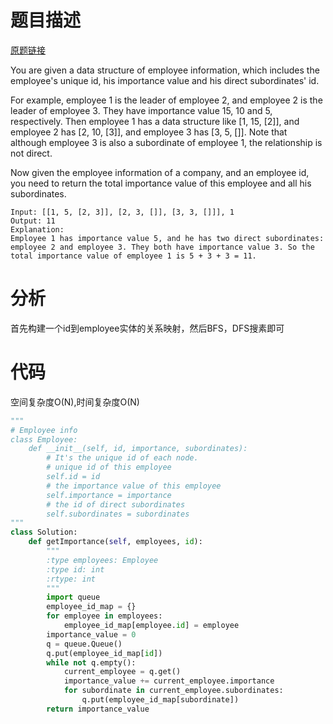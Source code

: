 
# 题目描述
[原题链接](https://leetcode.com/problems/employee-importance/)

You are given a data structure of employee information, which includes the employee's unique id, his importance value and his direct subordinates' id.

For example, employee 1 is the leader of employee 2, and employee 2 is the leader of employee 3. They have importance value 15, 10 and 5, respectively. Then employee 1 has a data structure like [1, 15, [2]], and employee 2 has [2, 10, [3]], and employee 3 has [3, 5, []]. Note that although employee 3 is also a subordinate of employee 1, the relationship is not direct.

Now given the employee information of a company, and an employee id, you need to return the total importance value of this employee and all his subordinates.

```
Input: [[1, 5, [2, 3]], [2, 3, []], [3, 3, []]], 1
Output: 11
Explanation:
Employee 1 has importance value 5, and he has two direct subordinates: employee 2 and employee 3. They both have importance value 3. So the total importance value of employee 1 is 5 + 3 + 3 = 11.
```

<!--more-->

# 分析
首先构建一个id到employee实体的关系映射，然后BFS，DFS搜素即可

# 代码
空间复杂度O(N),时间复杂度O(N)
```Python
"""
# Employee info
class Employee:
    def __init__(self, id, importance, subordinates):
        # It's the unique id of each node.
        # unique id of this employee
        self.id = id
        # the importance value of this employee
        self.importance = importance
        # the id of direct subordinates
        self.subordinates = subordinates
"""
class Solution:
    def getImportance(self, employees, id):
        """
        :type employees: Employee
        :type id: int
        :rtype: int
        """
        import queue
        employee_id_map = {}
        for employee in employees:
            employee_id_map[employee.id] = employee
        importance_value = 0
        q = queue.Queue()
        q.put(employee_id_map[id])
        while not q.empty():
            current_employee = q.get()
            importance_value += current_employee.importance
            for subordinate in current_employee.subordinates:
                q.put(employee_id_map[subordinate])
        return importance_value
        
        
```
            